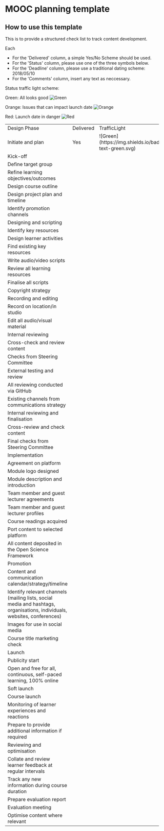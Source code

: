 # MOOC planning template

## How to use this template

This is to provide a structured check list to track content development.

Each 

- For the 'Delivered' column, a simple Yes/No Scheme should be used.
- For the 'Status' column, please use one of the three symbols below.
- For the 'Deadline' column, please use a traditional dating scheme:  2018/05/10
- For the 'Comments' column, insert any text as neccessary.


Status traffic light scheme:

Green: All looks good
![Green](https://img.shields.io/badge/Status-text-green.svg)

Orange: Issues that can impact launch date
![Orange](https://img.shields.io/badge/Status-text-orange.svg)

Red: Launch date in danger
![Red](https://img.shields.io/badge/Status-text-red.svg)


<table>
  <tr>
    <td>Design Phase</td>
    <td>Delivered</td>
    <td>TrafficLight</td>
    <td>Deadline</td>
    <td>Comments</td>
  </tr>
  <tr>
    <td>Initiate and plan</td>
    <td> Yes </td>
    <td>![Green](https://img.shields.io/badge/Status-text-green.svg)</td>
    <td> 2018/05/10 </td>
    <td> No problems </td>
  </tr>
  <tr>
    <td>Kick-off </td>
    <td></td>
    <td></td>
    <td></td>
    <td></td>
  </tr>
  <tr>
    <td>Define target group</td>
    <td></td>
    <td></td>
    <td></td>
    <td></td>
  </tr>
  <tr>
    <td>Refine learning objectives/outcomes</td>
    <td></td>
    <td></td>
    <td></td>
    <td></td>
  </tr>
  <tr>
    <td>Design course outline </td>
    <td></td>
    <td></td>
    <td></td>
    <td></td>
  </tr>
  <tr>
    <td>Design project plan and timeline</td>
    <td></td>
    <td></td>
    <td></td>
    <td></td>
  </tr>
  <tr>
    <td>Identify promotion channels</td>
    <td></td>
    <td></td>
    <td></td>
    <td></td>
  </tr>
  <tr>
    <td>Designing and scripting</td>
    <td></td>
    <td></td>
    <td></td>
    <td></td>
  </tr>
  <tr>
    <td>Identify key resources </td>
    <td></td>
    <td></td>
    <td></td>
    <td></td>
  </tr>
  <tr>
    <td>Design learner activities</td>
    <td></td>
    <td></td>
    <td></td>
    <td></td>
  </tr>
  <tr>
    <td>Find existing key resources</td>
    <td></td>
    <td></td>
    <td></td>
    <td></td>
  </tr>
  <tr>
    <td>Write audio/video scripts</td>
    <td></td>
    <td></td>
    <td></td>
    <td></td>
  </tr>
  <tr>
    <td>Review all learning resources</td>
    <td></td>
    <td></td>
    <td></td>
    <td></td>
  </tr>
  <tr>
    <td>Finalise all scripts</td>
    <td></td>
    <td></td>
    <td></td>
    <td></td>
  </tr>
  <tr>
    <td>Copyright strategy</td>
    <td></td>
    <td></td>
    <td></td>
    <td></td>
  </tr>
  <tr>
    <td>Recording and editing</td>
    <td></td>
    <td></td>
    <td></td>
    <td></td>
  </tr>
  <tr>
    <td>Record on location/in studio</td>
    <td></td>
    <td></td>
    <td></td>
    <td></td>
  </tr>
  <tr>
    <td>Edit all audio/visual material</td>
    <td></td>
    <td></td>
    <td></td>
    <td></td>
  </tr>
  <tr>
    <td>Internal reviewing</td>
    <td></td>
    <td></td>
    <td></td>
    <td></td>
  </tr>
  <tr>
    <td>Cross-check and review content</td>
    <td></td>
    <td></td>
    <td></td>
    <td></td>
    <td></td>
  </tr>
  <tr>
    <td>Checks from Steering Committee</td>
    <td></td>
    <td></td>
    <td></td>
    <td></td>
  </tr>
  <tr>
    <td>External testing and review</td>
    <td></td>
    <td></td>
    <td></td>
    <td></td>
  </tr>
  <tr>
    <td>All reviewing conducted via GitHub</td>
    <td></td>
    <td></td>
    <td></td>
    <td></td>
  </tr>
  <tr>
    <td>Existing channels from communications strategy</td>
    <td></td>
    <td></td>
    <td></td>
    <td></td>
  </tr>
  <tr>
    <td>Internal reviewing and finalisation</td>
    <td></td>
    <td></td>
    <td></td>
    <td></td>
  </tr>
  <tr>
    <td>Cross-review and check content</td>
    <td></td>
    <td></td>
    <td></td>
    <td></td>
  </tr>
  <tr>
    <td>Final checks from Steering Committee</td>
    <td></td>
    <td></td>
    <td></td>
    <td></td>
  </tr>
  <tr>
    <td>Implementation</td>
    <td></td>
    <td></td>
    <td></td>
    <td></td>
  </tr>
  <tr>
    <td>Agreement on platform</td>
    <td></td>
    <td></td>
    <td></td>
    <td></td>
  </tr>
  <tr>
    <td>Module logo designed</td>
    <td></td>
    <td></td>
    <td></td>
    <td></td>
  </tr>
  <tr>
    <td>Module description and introduction</td>
    <td></td>
    <td></td>
    <td></td>
    <td></td>
  </tr>
  <tr>
    <td>Team member and guest lecturer agreements</td>
    <td></td>
    <td></td>
    <td></td>
    <td></td>
  </tr>
  <tr>
    <td>Team member and guest lecturer profiles</td>
    <td></td>
    <td></td>
    <td></td>
    <td></td>
  </tr>
  <tr>
    <td>Course readings acquired</td>
    <td></td>
    <td></td>
    <td></td>
    <td></td>
  </tr>
  <tr>
    <td>Port content to selected platform</td>
    <td></td>
    <td></td>
    <td></td>
    <td></td>
  </tr>
  <tr>
    <td>All content deposited in the Open Science Framework</td>
    <td></td>
    <td></td>
    <td></td>
    <td></td>
  </tr>
  <tr>
    <td>Promotion</td>
    <td></td>
    <td></td>
    <td></td>
    <td></td>
  </tr>
  <tr>
    <td>Content and communication calendar/strategy/timeline</td>
    <td></td>
    <td></td>
    <td></td>
    <td></td>
  </tr>
  <tr>
    <td>Identify relevant channels (mailing lists, social media and hashtags, organisations, individuals, websites, conferences)</td>
    <td></td>
    <td></td>
    <td></td>
    <td></td>
  </tr>
  <tr>
    <td>Images for use in social media</td>
    <td></td>
    <td></td>
    <td></td>
    <td></td>
  </tr>
  <tr>
    <td>Course title marketing check</td>
    <td></td>
    <td></td>
    <td></td>
    <td></td>
  </tr>
  <tr>
    <td>Launch</td>
    <td></td>
    <td></td>
    <td></td>
    <td></td>
  </tr>
  <tr>
    <td>Publicity start</td>
    <td></td>
    <td></td>
    <td></td>
    <td></td>
  </tr>
  <tr>
    <td>Open and free for all, continuous, self-paced learning, 100% online</td>
    <td></td>
    <td></td>
    <td></td>
    <td></td>
  </tr>
  <tr>
    <td>Soft launch</td>
    <td></td>
    <td></td>
    <td></td>
    <td></td>
  </tr>
  <tr>
    <td>Course launch</td>
    <td></td>
    <td></td>
    <td></td>
    <td></td>
  </tr>
  <tr>
    <td>Monitoring of learner experiences and reactions</td>
    <td></td>
    <td></td>
    <td></td>
    <td></td>
  </tr>
  <tr>
    <td>Prepare to provide additional information if required</td>
    <td></td>
    <td></td>
    <td></td>
    <td></td>
  </tr>
  <tr>
    <td>Reviewing and optimisation</td>
    <td></td>
    <td></td>
    <td></td>
    <td></td>
  </tr>
  <tr>
    <td>Collate and review learner feedback at regular intervals</td>
    <td></td>
    <td></td>
    <td></td>
    <td></td>
  </tr>
  <tr>
    <td>Track any new information during course duration</td>
    <td></td>
    <td></td>
    <td></td>
    <td></td>
  </tr>
  <tr>
    <td>Prepare evaluation report</td>
    <td></td>
    <td></td>
    <td></td>
    <td></td>
  </tr>
  <tr>
    <td>Evaluation meeting</td>
    <td></td>
    <td></td>
    <td></td>
    <td></td>
  </tr>
  <tr>
    <td>Optimise content where relevant</td>
    <td></td>
    <td></td>
    <td></td>
    <td></td>
  </tr>
</table>